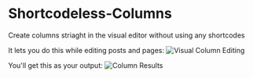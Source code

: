 # Shortcodeless-Columns
Create columns striaght in the visual editor without using any shortcodes

It lets you do this while editing posts and pages:
![Visual Column Editing](https://raw.githubusercontent.com/gambitph/Shortcodeless-Columns/master/preview/visual-editor.jpg)

You'll get this as your output:
![Column Results](https://raw.githubusercontent.com/gambitph/Shortcodeless-Columns/master/preview/frontend.jpg)
